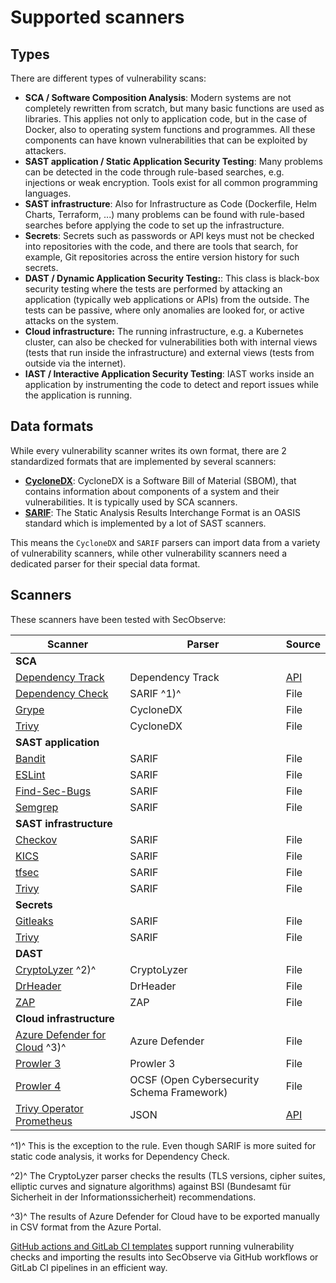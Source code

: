 # Supported scanners

## Types

There are different types of vulnerability scans:

* **SCA / Software Composition Analysis**: Modern systems are not completely rewritten from scratch, but many basic functions are used as libraries. This applies not only to application code, but in the case of Docker, also to operating system functions and programmes. All these components can have known vulnerabilities that can be exploited by attackers.
* **SAST application / Static Application Security Testing**: Many problems can be detected in the code through rule-based searches, e.g. injections or weak encryption. Tools exist for all common programming languages.
* **SAST infrastructure**: Also for Infrastructure as Code (Dockerfile, Helm Charts, Terraform, ...) many problems can be found with rule-based searches before applying the code to set up the infrastructure.
* **Secrets**: Secrets such as passwords or API keys must not be checked into repositories with the code, and there are tools that search, for example, Git repositories across the entire version history for such secrets.
* **DAST / Dynamic Application Security Testing:**: This class is black-box security testing where the tests are performed by attacking an application (typically web applications or APIs) from the outside. The tests can be passive, where only anomalies are looked for, or active attacks on the system. 
* **Cloud infrastructure:** The running infrastructure, e.g. a Kubernetes cluster, can also be checked for vulnerabilities both with internal views (tests that run inside the infrastructure) and external views (tests from outside via the internet).
* **IAST / Interactive Application Security Testing**: IAST works inside an application by instrumenting the code to detect and report issues while the application is running.

## Data formats

While every vulnerability scanner writes its own format, there are 2 standardized formats that are implemented by several scanners:

* **[CycloneDX](https://cyclonedx.org/)**: CycloneDX is a Software Bill of Material (SBOM), that contains information about components of a system and their vulnerabilities. It is typically used by SCA scanners.
* **[SARIF](https://www.oasis-open.org/committees/tc_home.php?wg_abbrev=sarif)**: The Static Analysis Results Interchange Format is an OASIS standard which is implemented by a lot of SAST scanners.

This means the `CycloneDX` and `SARIF` parsers can import data from a variety of vulnerability scanners, while other vulnerability scanners need a dedicated parser for their special data format.

## Scanners

These scanners have been tested with SecObserve:

| Scanner | Parser | Source |
|--------|---------|--------|
| **SCA** |
| [Dependency Track](https://dependencytrack.org) | Dependency Track | [API](../integrations/api_import.md#dependency-track) |
| [Dependency Check](https://jeremylong.github.io/DependencyCheck) | SARIF ^1)^ | File |
| [Grype](https://github.com/anchore/grype) | CycloneDX | File |
| [Trivy](https://aquasecurity.github.io/trivy) | CycloneDX | File |
| **SAST application** |
| [Bandit](https://bandit.readthedocs.io/en/latest) | SARIF | File |
| [ESLint](https://github.com/nodesecurity/eslint-plugin-security) | SARIF | File |
| [Find-Sec-Bugs](https://find-sec-bugs.github.io) | SARIF | File |
| [Semgrep](https://semgrep.dev/docs) | SARIF | File |
| **SAST infrastructure** |
| [Checkov](https://www.checkov.io/1.Welcome/Quick%20Start.html) | SARIF | File |
| [KICS](https://docs.kics.io/latest) | SARIF | File |
| [tfsec](https://aquasecurity.github.io/tfsec) | SARIF | File |
| [Trivy](https://aquasecurity.github.io/trivy) | SARIF | File |
| **Secrets** |
| [Gitleaks](https://gitleaks.io) | SARIF | File |
| [Trivy](https://aquasecurity.github.io/trivy) | SARIF | File |
| **DAST** |
| [CryptoLyzer](https://gitlab.com/coroner/cryptolyzer) ^2)^ | CryptoLyzer | File |
| [DrHeader](https://github.com/Santandersecurityresearch/DrHeader) | DrHeader | File |
| [ZAP](https://www.zaproxy.org) | ZAP | File |
| **Cloud infrastructure** |
| [Azure Defender for Cloud](https://learn.microsoft.com/en-us/azure/defender-for-cloud/) ^3)^ | Azure Defender | File |
| [Prowler 3](https://github.com/prowler-cloud/prowler)| Prowler 3 | File |
| [Prowler 4](https://github.com/prowler-cloud/prowler)| OCSF (Open Cybersecurity Schema Framework) | File |
| [Trivy Operator Prometheus](https://github.com/aquasecurity/trivy-operator) | JSON | [API](../integrations/api_import.md#trivy-operator-prometheus) |

^1)^ This is the exception to the rule. Even though SARIF is more suited for static code analysis, it works for Dependency Check.

^2)^ The CryptoLyzer parser checks the results (TLS versions, cipher suites, elliptic curves and signature algorithms) against BSI (Bundesamt für Sicherheit in der Informationssicherheit) recommendations.

 ^3)^ The results of Azure Defender for Cloud have to be exported manually in CSV format from the Azure Portal.

[GitHub actions and GitLab CI templates](../integrations/github_actions_and_templates.md) support running vulnerability checks and importing the results into SecObserve via GitHub workflows or GitLab CI pipelines in an efficient way.
